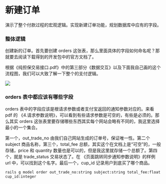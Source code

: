 # 新建订单

演示了整个付款过程的宏观逻辑。实现新建订单功能，规划数据库中应有的字段。

### 整体逻辑

创建新的订单。首先要创建 orders 这张表，那么里面具体的字段如何命名呢？那就要去阅读下载得到的开发包中的官方文档了。

根据《纯担保交易接口.pdf》中的第三部分《数据交互》以及下面我自己画的这个流程图，我们可以大致了解一下整个的支付逻辑。

![](http://o86bpj665.bkt.clouddn.com/alipay/flow.png)


### orders 表中都应该有哪些字段

orders 表中的字段应该是根请求参数或者支付宝返回的通知参数对应的。来看 pdf 的 《4.请求参数说明》，可以看到有些请求参数是可空的，有些是必须的。那么其实 orders 这张表里要存储哪些东西其实每个网站会略有不同的，我这里选择最小的一个集合。

第一个，out_trade_no 由我们自己网站生成的订单号，保证唯一性。第二个 subject 商品名称，第三个，total_fee 总额，其实这个在文档上是“可空”的，一般存储，price 和 quantity 数量也是可以的，但是我这里就存储一个总额了。第四个，就是 trade_status 交易状态了。在 《页面跳转同步通知参数说明》的样例 url 中，可以找到这个名字。最后一个，cup_id 记录用户到底买了哪个商品。

```
rails g model order out_trade_no:string subject:string total_fee:float cup_id:integer
```